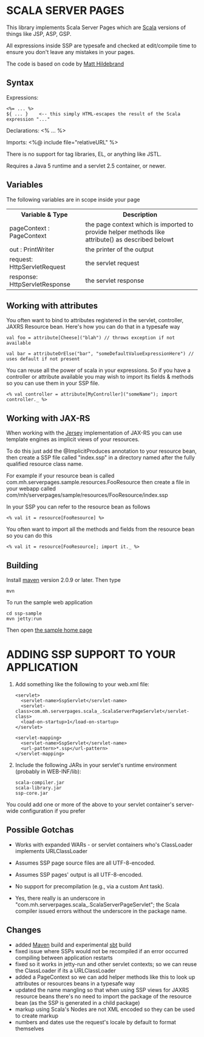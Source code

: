 SCALA SERVER PAGES
==================

This library implements Scala Server Pages which are [Scala](http://www.scala-lang.org) versions of things like JSP, ASP, GSP.

All expressions inside SSP are typesafe and checked at edit/compile time to ensure you don't leave any mistakes in your pages.

The code is based on code by [Matt Hildebrand](http://github.com/matthild/serverpages)


Syntax
------

Expressions:

	<%= ... %>
	${ ... }    <-- this simply HTML-escapes the result of the Scala expression "..."

Declarations:
	<% ... %>

Imports:
	<%@ include file="relativeURL" %>


There is no support for tag libraries, EL, or anything like JSTL.

Requires a Java 5 runtime and a servlet 2.5 container, or newer.


Variables
---------

The following variables are in scope inside your page

<table>
  <tr>
    <th>Variable & Type</th>
    <th>Description</th>
  </tr>
  <tr>
    <td>pageContext : PageContext</td>
    <td>the page context which is imported to provide helper methods like attribute() as described belowt</td>
  </tr>
  <tr>
    <td>out : PrintWriter</td>
    <td>the printer of the output</td>
  </tr>
  <tr>
    <td>request: HttpServletRequest</td>
    <td>the servlet request</td>
  </tr>
  <tr>
    <td>response: HttpServletResponse</td>
    <td>the servlet response</td>
  </tr>
</table>

Working with attributes
-----------------------

You often want to bind to attributes registered in the servlet, controller, JAXRS Resource bean.
Here's how you can do that in a typesafe way

    val foo = attribute[Cheese]("blah") // throws exception if not available

    val bar = attributeOrElse("bar", "someDefaultValueExpressionHere") // uses default if not present

You can reuse all the power of scala in your expressions. So if you have a controller or attribute available
you may wish to import its fields & methods so you can use them in your SSP file.

    <% val controller = attribute[MyController]("someName"); import controller._ %>


Working with JAX-RS
-------------------

When working with the [Jersey](https://jersey.dev.java.net/) implementation of JAX-RS you can use template engines as implicit views of your resources.

To do this just add the @ImplicitProduces annotation to your resource bean, then create a SSP file called "index.ssp"
in a directory named after the fully qualified resource class name.

For example if your resource bean is called com.mh.serverpages.sample.resources.FooResource then create a file in your webapp called
com/mh/serverpages/sample/resources/FooResource/index.ssp

In your SSP you can refer to the resource bean as follows

    <% val it = resource[FooResource] %>

You often want to import all the methods and fields from the resource bean so you can do this

    <% val it = resource[FooResource]; import it._ %>
    

Building
--------

Install [maven](http://maven.apache.org) version 2.0.9 or later. Then type

    mvn

To run the sample web application

    cd ssp-sample
    mvn jetty:run

Then open [the sample home page](http://localhost:8080)


ADDING SSP SUPPORT TO YOUR APPLICATION
======================================

1.  Add something like the following to your web.xml file:

        <servlet>
          <servlet-name>SspServlet</servlet-name>
          <servlet-class>com.mh.serverpages.scala_.ScalaServerPageServlet</servlet-class>
          <load-on-startup>1</load-on-startup>
        </servlet>

        <servlet-mapping>
          <servlet-name>SspServlet</servlet-name>
          <url-pattern>*.ssp</url-pattern>
        </servlet-mapping>

2.  Include the following JARs in your servlet's runtime environment (probably in WEB-INF/lib):

        scala-compiler.jar
        scala-library.jar
        ssp-core.jar

You could add one or more of the above to your servlet container's server-wide configuration if you prefer


Possible Gotchas
----------------

- Works with expanded WARs - or servlet containers who's ClassLoader implements URLClassLoader

- Assumes SSP page source files are all UTF-8-encoded.

- Assumes SSP pages' output is all UTF-8-encoded.

- No support for precompilation (e.g., via a custom Ant task).

- Yes, there really is an underscore in "com.mh.serverpages.scala_.ScalaServerPageServlet"; the Scala compiler issued errors without the underscore in the package name.


Changes
-------
* added [Maven](http://maven.apache.org) build and experimental [sbt](http://code.google.com/p/simple-build-tool/) build
* fixed issue where SSPs would not be recompiled if an error occurred compiling between application restarts
* fixed so it works in jetty-run and other servlet contexts; so we can reuse the ClassLoader if its a URLClassLoader
* added a PageContext so we can add helper methods like this to look up attributes or resources beans in a typesafe way
* updated the name mangling so that when using SSP views for JAXRS resource beans there's no need to import the package of the resource bean (as the SSP is generated in a child package)
* markup using Scala's Nodes are not XML encoded so they can be used to create markup
* numbers and dates use the request's locale by default to format themselves
